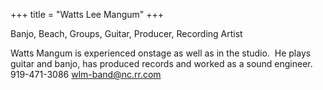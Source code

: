 +++
title = "Watts Lee Mangum"
+++

Banjo, Beach, Groups, Guitar, Producer, Recording Artist

<!--more-->

Watts Mangum is experienced onstage as well as in the studio.  He plays guitar and banjo, has produced records and worked as a sound engineer.
919-471-3086
wlm-band@nc.rr.com


